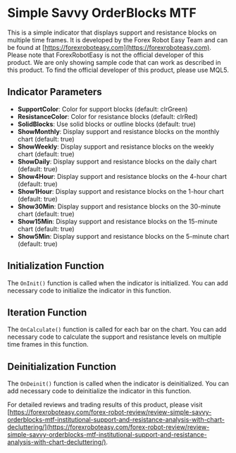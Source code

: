 # Simple Savvy OrderBlocks MTF

This is a simple indicator that displays support and resistance blocks on multiple time frames. It is developed by the Forex Robot Easy Team and can be found at [https://forexroboteasy.com](https://forexroboteasy.com). Please note that ForexRobotEasy is not the official developer of this product. We are only showing sample code that can work as described in this product. To find the official developer of this product, please use MQL5.

## Indicator Parameters

- **SupportColor**: Color for support blocks (default: clrGreen)
- **ResistanceColor**: Color for resistance blocks (default: clrRed)
- **SolidBlocks**: Use solid blocks or outline blocks (default: true)
- **ShowMonthly**: Display support and resistance blocks on the monthly chart (default: true)
- **ShowWeekly**: Display support and resistance blocks on the weekly chart (default: true)
- **ShowDaily**: Display support and resistance blocks on the daily chart (default: true)
- **Show4Hour**: Display support and resistance blocks on the 4-hour chart (default: true)
- **Show1Hour**: Display support and resistance blocks on the 1-hour chart (default: true)
- **Show30Min**: Display support and resistance blocks on the 30-minute chart (default: true)
- **Show15Min**: Display support and resistance blocks on the 15-minute chart (default: true)
- **Show5Min**: Display support and resistance blocks on the 5-minute chart (default: true)

## Initialization Function

The `OnInit()` function is called when the indicator is initialized. You can add necessary code to initialize the indicator in this function.

## Iteration Function

The `OnCalculate()` function is called for each bar on the chart. You can add necessary code to calculate the support and resistance levels on multiple time frames in this function.

## Deinitialization Function

The `OnDeinit()` function is called when the indicator is deinitialized. You can add necessary code to deinitialize the indicator in this function.

For detailed reviews and trading results of this product, please visit [https://forexroboteasy.com/forex-robot-review/review-simple-savvy-orderblocks-mtf-institutional-support-and-resistance-analysis-with-chart-decluttering/](https://forexroboteasy.com/forex-robot-review/review-simple-savvy-orderblocks-mtf-institutional-support-and-resistance-analysis-with-chart-decluttering/).
